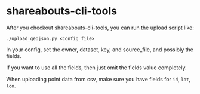 shareabouts-cli-tools
=====================

After you checkout shareabouts-cli-tools, you can run the upload script like:

`./upload_geojson.py <config_file>`

In your config, set the owner, dataset, key, and source_file, and possibly the fields. 

If you want to use all the fields, then just omit the fields value completely.

When uploading point data from csv, make sure you have fields for `id`, `lat`, `lon`.

